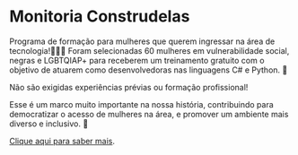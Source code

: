# Monitoria Construdelas

Programa de formação para mulheres que querem ingressar na área de tecnologia!👩🏼‍💻
Foram selecionadas 60 mulheres em vulnerabilidade social, negras e LGBTQIAP+ para receberem um treinamento gratuito com o objetivo de atuarem como desenvolvedoras nas linguagens C# e Python. 💪

Não são exigidas experiências prévias ou formação profissional!

Esse é um marco muito importante na nossa história, contribuindo para democratizar o acesso de mulheres na área, e promover um ambiente mais diverso e inclusivo. 🤗

[Clique aqui para saber mais](https://www.linkedin.com/posts/juntos-somos-mais_hoje-lan%C3%A7amos-oficialmente-o-construdelas-activity-6826604009416093696-X6gK).
